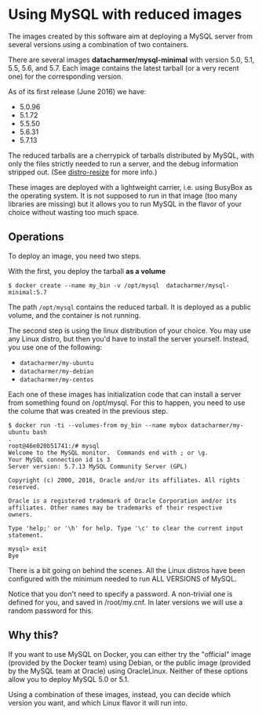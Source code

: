 # Using MySQL with reduced images

The images created by this software aim at deploying a MySQL server from several versions using a combination of two containers.

There are several images **datacharmer/mysql-minimal** with version 5.0, 5.1, 5.5, 5.6, and 5.7.
Each image contains the latest tarball (or a very recent one) for the corresponding version.

As of its first release (June 2016) we have:

* 5.0.96
* 5.1.72
* 5.5.50
* 5.6.31
* 5.7.13

The reduced tarballs are a cherrypick of tarballs distributed by MySQL, with only the files strictly needed to run a server, and the debug information stripped out. (See [distro-resize](https://github.com/datacharmer/mysql-docker-sandbox/tree/master/distro-resize) for more info.)

These images are deployed with a lightweight carrier, i.e. using BusyBox as the operating system. It is not supposed to run in that image (too many libraries are missing) but it allows you to run MySQL in the flavor of your choice without wasting too much space.

## Operations

To deploy an image, you need two steps.

With the first, you deploy the tarball **as a volume**

    $ docker create --name my_bin -v /opt/mysql  datacharmer/mysql-minimal:5.7

The path `/opt/mysql` contains the reduced tarball. It is deployed as a public volume, and the container is not running.

The second step is using the linux distribution of your choice. You may use any Linux distro, but then you'd have to install the server yourself. Instead, you use one of the following:

* `datacharmer/my-ubuntu`
* `datacharmer/my-debian`
* `datacharmer/my-centos`

Each one of these images has initialization code that can install a server from something found on /opt/mysql. For this to happen, you need to use the colume that was created in the previous step.

    $ docker run -ti --volumes-from my_bin --name mybox datacharmer/my-ubuntu bash
    .
    root@46e020b51741:/# mysql
    Welcome to the MySQL monitor.  Commands end with ; or \g.
    Your MySQL connection id is 3
    Server version: 5.7.13 MySQL Community Server (GPL)

    Copyright (c) 2000, 2016, Oracle and/or its affiliates. All rights reserved.

    Oracle is a registered trademark of Oracle Corporation and/or its
    affiliates. Other names may be trademarks of their respective
    owners.

    Type 'help;' or '\h' for help. Type '\c' to clear the current input statement.

    mysql> exit
    Bye

There is a bit going on behind the scenes. All the Linux distros have been configured with the minimum needed to run ALL VERSIONS of MySQL.

Notice that you don't need to specify a password. A non-trivial one is defined for you, and saved in /root/my.cnf. In later versions we will use a random password for this.

## Why this?

If you want to use MySQL on Docker, you can either try the "official" image (provided by the Docker team) using Debian, or the public image (provided by the MySQL team at Oracle) using OracleLinux. Neither of these options allow you to deploy MySQL 5.0 or 5.1.

Using a combination of these images, instead, you can decide which version you want, and which Linux flavor it will run into. 


